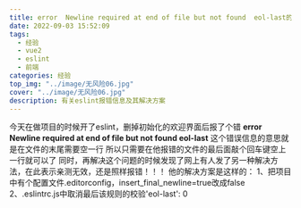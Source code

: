 ```yaml
---
title: error  Newline required at end of file but not found  eol-last的解决方案
date: 2022-09-03 15:52:09
tags: 
  - 经验
  - vue2
  - eslint
  - 前端
categories: 经验
top_img: "../image/无风险06.jpg"
cover: "../image/无风险06.jpg"
description: 有关eslint报错信息及其解决方案
---
```


今天在做项目的时候开了eslint，删掉初始化的欢迎界面后报了个错
**error  Newline required at end of file but not found  eol-last**
这个错误信息的意思就是在文件的末尾需要空一行
所以只需要在他报错的文件的最后面敲个回车键空上一行就可以了
同时，再解决这个问题的时候发现了网上有人发了另一种解决方法，在此表示亲测无效，还是照样报错！！！
他的解决方案是这样的：
1、把项目中有个配置文件.editorconfig，insert_final_newline=true改成false
2、.eslintrc.js中取消最后该规则的校验'eol-last': 0